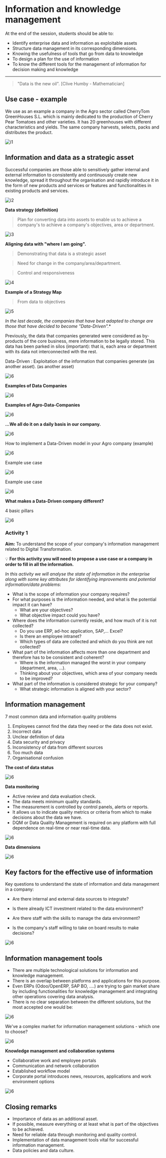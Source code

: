 
# Information and knowledge management

At the end of the session, students should be able to:

- Identify enterprise data and information as exploitable assets
- Structure data management in its corresponding dimensions.
- Knowing the usefulness of tools that go from data to knowledge
- To design a plan for the use of information
- To know the different tools for the management of information for decision making and knowledge


<HR>

> "Data is the new oil". [Clive Humby - Mathematician]

## Use case - example 

We use as an example a company in the Agro sector called CherryTom GreenHouses S.L. which is mainly dedicated to the production of Cherry Pear Tomatoes and other varieties. It has 20 greenhouses with different characteristics and yields. The same company harvests, selects, packs and distributes the product.

![i1](media/i1.jpg)

## Information and data as a strategic asset

Successful companies are those able to sensitively gather internal and external information to consistently and continuously create new knowledge, spread it throughout the organisation and rapidly introduce it in the form of new products and services or features and functionalities in existing products and services.

![i2](media/i2.jpg)

**Data strategy (definition)**

> Plan for converting data into assets to enable us to achieve a company's to achieve a company's objectives, area or department.

![i3](media/i3.jpg)


**Aligning data with "where I am going".** 



> Demonstrating that data is a strategic asset 

> Need for change in the company/area/department.

> Control and responsiveness

![i4](media/i4.jpg)


**Example of a Strategy Map**

> From data to objectives

![i5](media/i5.jpg)

*In the last decade, the companies that have best adapted to change are those that have decided to become "Data-Driven".**

Previously, the data that companies generated were considered as by-products of the core business, mere information to be legally stored.
This data has been parked in silos (important): that is, each area or department with its data not interconnected with the rest.

Data-Driven : Exploitation of the information that companies generate (as another asset).
(as another asset)


![i6](media/i6.jpg)


**Examples of Data Companies**

![i6](media/i7.jpg)


**Examples of Agro-Data-Companies**

![i6](media/i8.jpg)


**...We all do it on a daily basis in our company.**

![i6](media/i9.jpg)

How to implement a Data-Driven model in your Agro company (example)

![i6](media/i10.jpg)

Example use case

![i6](media/i11.jpg)

Example use case

![i6](media/i12.jpg)

**What makes a Data-Driven company different?**

4 basic pillars

![i6](media/i13.jpg)

### Activity 1

**Aim:** To understand the scope of your company's information management related to Digital Transformation.

:bulb: **For this activity you will need to propose a use case or a company in order to fill in all the information.**

*In this activity we will analyse the state of information in the enterprise along with some key attributes for identifying improvements and potential information/data problems*:

- What is the scope of information your company requires?
- For what purposes is the information needed, and what is the potential impact it can have?
  - What are your objectives?
  - What objective impact could you have?
- Where does the information currently reside, and how much of it is not collected?
  - Do you use ERP, ad-hoc application, SAP,... Excel? 
  - Is there an employee intranet?
  - Which types of data are collected and which do you think are not collected?
- What part of the information affects more than one department and therefore has to be consistent and coherent?
  - Where is the information managed the worst in your company (department, area, ...).
  - Thinking about your objectives, which area of your company needs to be improved?
- What part of the information is considered strategic for your company?
  - What strategic information is aligned with your sector?



## Information management


7 most common data and information quality problems

1. Employees cannot find the data they need or the data does not exist.
2. Incorrect data
3. Unclear definition of data
4. Data security and privacy
5. Inconsistency of data from different sources
6. Too much data
7. Organisational confusion

**The cost of data status**

![i6](media/i14.jpg)


**Data monitoring**

- Active review and data evaluation check.
- The data meets minimum quality standards.
- The measurement is controlled by control panels, alerts or reports.
- It allows us to indicate quality metrics or criteria from which to make decisions about the data we have.
- DQM or Data Quality Management is required on any platform with full dependence on real-time or near real-time data.

![i6](media/i15.jpg)

**Data dimensions**

![i6](media/i16.jpg)


## Key factors for the effective use of information

Key questions to understand the state of information and data management in a company:

- Are there internal and external data sources to integrate?

- Is there already ICT investment related to the data environment?

- Are there staff with the skills to manage the data environment?

- Is the company's staff willing to take on board results to make decisions?

![i6](media/i17.jpg)


## Information management tools

- There are multiple technological solutions for information and knowledge management.
- There is an overlap between platforms and applications for this purpose.
- Even ERPs (Odoo/OpenERP, SAP BO, ....) are trying to gain market share by including functionalities for knowledge management and integrating other operations covering data analysis.
- There is no clear separation between the different solutions, but the most accepted one would be:

![i6](media/i18.jpg)

We've a complex market for information management solutions - which one to choose?

![i6](media/i19.jpg)

**Knowledge management and collaboration systems**

- Collaborative work and employee portals
- Communication and network collaboration
- Established workflow model
- Corporate portal introduces news, resources, applications and work environment options

![i6](media/i20.jpg)

## Closing remarks

- Importance of data as an additional asset.
- If possible, measure everything or at least what is part of the objectives to be achieved.
- Need for reliable data through monitoring and quality control.
- Implementation of data management tools vital for successful information management.
- Data policies and data culture.



